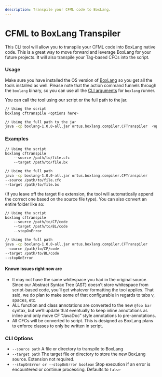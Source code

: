 ```yaml
---
description: Transpile your CFML code to BoxLang.
---
```


# CFML to BoxLang Transpiler

This CLI tool will allow you to transpile your CFML code into BoxLang native code.  This is a great way to move forward and leverage BoxLang for your future projects.  It will also transpile your Tag-based CFCs into the script.

### Usage

Make sure you have installed the OS version of [BoxLang](../installation/) so you get all the tools installed as well.  Please note that the action command funnels through the `boxlang` binary, so you can use all the [CLI arguments](../running-boxlang/#other-command-line-args-10) for `boxlang` runner.

You can call the tool using our script or the full path to the jar.

```bash
// Using the script
boxlang cftranspile <options here>

// Using the full path to the jar
java -cp boxlang-1.0.0-all.jar ortus.boxlang.compiler.CFTranspiler  <options here>
```

### Examples

```bash
// Using the script
boxlang cftranspile 
    --source /path/to/file.cfc 
    --target /path/to/file.bx

// Using the full path
java -cp boxlang-1.0.0-all.jar ortus.boxlang.compiler.CFTranspiler 
--source /path/to/file.cfc 
--target /path/to/file.bx
```

(If you leave off the target file extension, the tool will automatically append the correct one based on the source file type).  You can also convert an entire folder like so:

```bash
// Using the script
boxlang cftranspile
    --source /path/to/CF/code 
    --target /path/to/BL/code 
    --stopOnError

// Using the full path
java -cp boxlang-1.0.0-all.jar ortus.boxlang.compiler.CFTranspiler 
--source /path/to/CF/code 
--target /path/to/BL/code 
--stopOnError
```

#### Known issues right now are

* It may not have the same whitespace you had in the original source. Since our Abstract Syntax Tree (AST) doesn’t store whitespace from script-based code, you’ll get whatever formatting the tool applies. That said, we do plan to make some of that configurable in regards to tabs v, spaces, etc.
* ALL function and class annotations are converted to the new `@foo bar` syntax, but we’ll update that eventually to keep inline annotations as inline and only move CF “JavaDoc” style annotations to pre-annotations.
* All CFCs will be converted to script. This is designed as BoxLang plans to enforce classes to only be written in script.

### CLI Options

* `--source path` A file or directory to transpile to BoxLang
* `--target path` The target file or directory to store the new BoxLang source. Extension not required.
* `--stopOnError or --stopOnError boolean` Stop execution if an error is encountered or continue processing. Defaults to `false`
